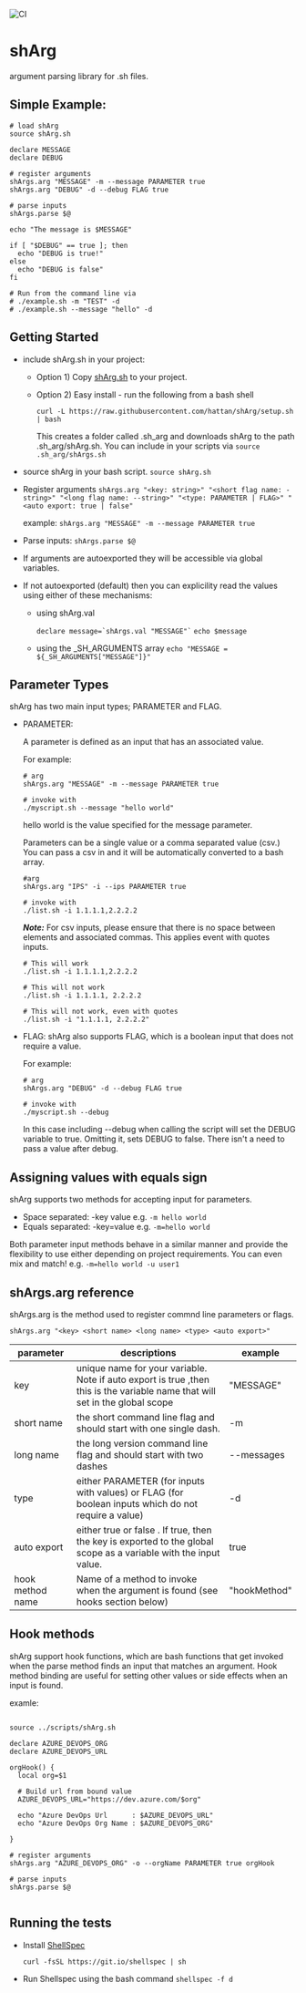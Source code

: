 ![CI](https://github.com/hattan/shArg/workflows/CI/badge.svg)

# shArg
argument parsing library for .sh files. 


## Simple Example:

```shell
# load shArg
source shArg.sh

declare MESSAGE
declare DEBUG

# register arguments
shArgs.arg "MESSAGE" -m --message PARAMETER true
shArgs.arg "DEBUG" -d --debug FLAG true

# parse inputs
shArgs.parse $@

echo "The message is $MESSAGE"

if [ "$DEBUG" == true ]; then
  echo "DEBUG is true!"
else
  echo "DEBUG is false"
fi

# Run from the command line via
# ./example.sh -m "TEST" -d
# ./example.sh --message "hello" -d
```


## Getting Started

* include shArg.sh in your project:
  * Option 1) Copy [shArg.sh](scripts/shArg) to your project. 
  * Option 2) Easy install - run the following from a bash shell 
  
    `curl -L https://raw.githubusercontent.com/hattan/shArg/setup.sh | bash`

    This creates a folder called .sh_arg and downloads shArg to the path .sh_arg/shArg.sh. You can include in your scripts via `source .sh_arg/shArgs.sh`

* source shArg in your bash script.
  ```source shArg.sh```
* Register arguments
  ```shArgs.arg "<key: string>" "<short flag name: -string>" "<long flag name: --string>" "<type: PARAMETER | FLAG>" "<auto export: true | false"```

  example: ```shArgs.arg "MESSAGE" -m --message PARAMETER true```

* Parse inputs: ```shArgs.parse $@```

 * If arguments are autoexported they will be accessible via global variables.
*  If not autoexported (default) then you can explicility read the values using either of these mechanisms:

    * using shArg.val

      ``` declare message=`shArgs.val "MESSAGE"` ```
      ``` echo $message ```

    * using the _SH_ARGUMENTS array
      ``` echo "MESSAGE = ${_SH_ARGUMENTS["MESSAGE"]}" ```

## Parameter Types

shArg has two main input types; PARAMETER and FLAG. 

* PARAMETER:

  A parameter is defined as an input that has an associated value.

  For example: 

  ```shell
  # arg
  shArgs.arg "MESSAGE" -m --message PARAMETER true

  # invoke with
  ./myscript.sh --message "hello world"
  ```

  hello world is the value specified for the message parameter.

  Parameters can be a single value or a comma separated value (csv.) You can pass a csv in and it will be automatically converted to a bash array.

  ```shell
  #arg 
  shArgs.arg "IPS" -i --ips PARAMETER true 

  # invoke with
  ./list.sh -i 1.1.1.1,2.2.2.2
  ```

  ***Note:*** For csv inputs, please ensure that there is no space between elements and associated commas. This applies event with quotes inputs.

  ```shell
  # This will work
  ./list.sh -i 1.1.1.1,2.2.2.2

  # This will not work
  ./list.sh -i 1.1.1.1, 2.2.2.2

  # This will not work, even with quotes
  ./list.sh -i "1.1.1.1, 2.2.2.2"
  ```

* FLAG:
  shArg also supports FLAG, which is a boolean input that does not require a value.

  For example:

  ```shell
  # arg 
  shArgs.arg "DEBUG" -d --debug FLAG true

  # invoke with
  ./myscript.sh --debug
  ```

  In this case including --debug when calling the script will set the DEBUG variable to true. Omitting it, sets DEBUG to false. There isn't a need to pass a value after debug.

## Assigning values with equals sign

shArg supports two methods for accepting input for parameters.

* Space separated: -key value  e.g. `-m hello world`
* Equals separated: -key=value e.g. `-m=hello world`

Both parameter input methods behave in a similar manner and provide the flexibility to use either depending on project requirements. You can even mix and match! e.g. `-m=hello world -u user1`

## shArgs.arg reference

shArgs.arg is the method used to register commnd line parameters or flags.

  ```shArgs.arg "<key> <short name> <long name> <type> <auto export>"```

|parameter| descriptions| example|
----------|-------------|--------|
| key | unique name for your variable. Note if auto export is true ,then this is the variable name that will set in the global scope| "MESSAGE"
| short name | the short command line flag and should start with one single dash.| -m
| long name | the long version command line flag and should start with two dashes | --messages
|type| either PARAMETER (for inputs with values) or FLAG (for boolean inputs which do not require a value) | -d
|auto export| either true or false . If true, then the key is exported to the global scope as a variable with the input value.| true
|hook method name| Name of a method to invoke when the argument is found (see hooks section below)| "hookMethod"

## Hook methods

shArg support hook functions, which are bash functions that get invoked when the parse method finds an input that matches an argument. Hook method binding are useful for setting other values or side effects when an input is found.

examle:

```shell

source ../scripts/shArg.sh

declare AZURE_DEVOPS_ORG
declare AZURE_DEVOPS_URL

orgHook() {
  local org=$1

  # Build url from bound value
  AZURE_DEVOPS_URL="https://dev.azure.com/$org"

  echo "Azure DevOps Url      : $AZURE_DEVOPS_URL"
  echo "Azure DevOps Org Name : $AZURE_DEVOPS_ORG"

}

# register arguments
shArgs.arg "AZURE_DEVOPS_ORG" -o --orgName PARAMETER true orgHook

# parse inputs
shArgs.parse $@


```

## Running the tests

* Install [ShellSpec](https://github.com/shellspec/shellspec#installation)
  
  ```curl -fsSL https://git.io/shellspec | sh```

* Run Shellspec using the bash command ```shellspec -f d```